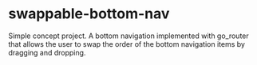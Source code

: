 # swappable-bottom-nav

Simple concept project. A bottom navigation implemented with go_router that allows the user to swap
the order of the bottom navigation items by dragging and dropping.